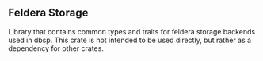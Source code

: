 ## Feldera Storage

Library that contains common types and traits for feldera storage backends used in dbsp.
This crate is not intended to be used directly, but rather as a dependency for other crates.